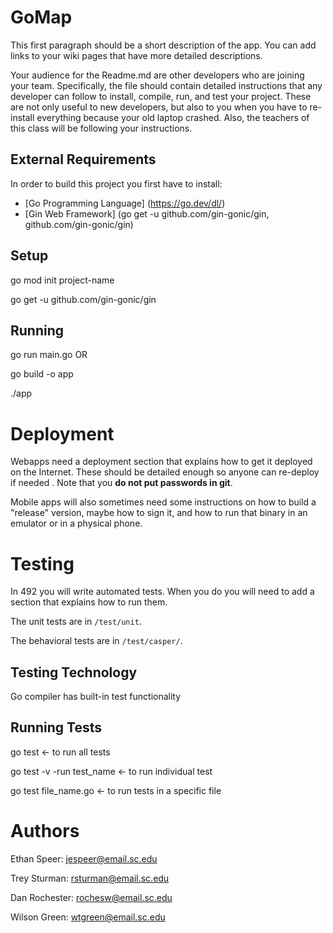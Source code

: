 # GoMap
This first paragraph should be a short description of the app. You can add links
to your wiki pages that have more detailed descriptions.

Your audience for the Readme.md are other developers who are joining your team.
Specifically, the file should contain detailed instructions that any developer
can follow to install, compile, run, and test your project. These are not only
useful to new developers, but also to you when you have to re-install everything
because your old laptop crashed. Also, the teachers of this class will be
following your instructions.

## External Requirements

In order to build this project you first have to install:

* [Go Programming Language] (https://go.dev/dl/)
* [Gin Web Framework] (go get -u github.com/gin-gonic/gin, github.com/gin-gonic/gin)

## Setup

go mod init project-name

go get -u github.com/gin-gonic/gin

## Running

go run main.go OR

go build -o app

./app

# Deployment

Webapps need a deployment section that explains how to get it deployed on the 
Internet. These should be detailed enough so anyone can re-deploy if needed
. Note that you **do not put passwords in git**. 

Mobile apps will also sometimes need some instructions on how to build a
"release" version, maybe how to sign it, and how to run that binary in an
emulator or in a physical phone.

# Testing

In 492 you will write automated tests. When you do you will need to add a 
section that explains how to run them.

The unit tests are in `/test/unit`.

The behavioral tests are in `/test/casper/`.

## Testing Technology
Go compiler has built-in test functionality

## Running Tests
go test <- to run all tests

go test -v -run test_name <- to run individual test

go test file_name.go <- to run tests in a specific file

# Authors
Ethan Speer: jespeer@email.sc.edu

Trey Sturman: rsturman@email.sc.edu

Dan Rochester: rochesw@email.sc.edu

Wilson Green: wtgreen@email.sc.edu
